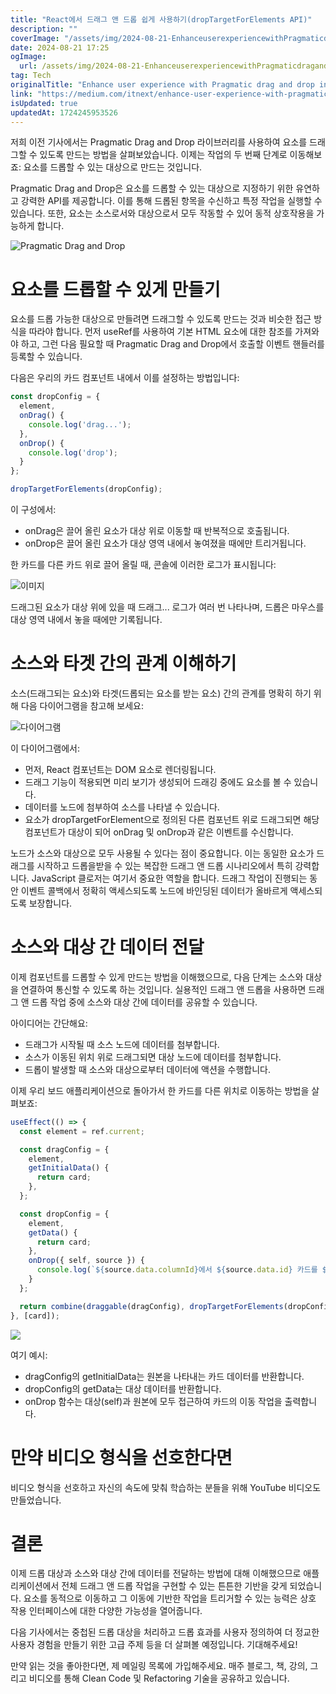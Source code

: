 ```yaml
---
title: "React에서 드래그 앤 드롭 쉽게 사용하기(dropTargetForElements API)"
description: ""
coverImage: "/assets/img/2024-08-21-EnhanceuserexperiencewithPragmaticdraganddropinReactIntroducedropTargetForElementsAPI_0.png"
date: 2024-08-21 17:25
ogImage: 
  url: /assets/img/2024-08-21-EnhanceuserexperiencewithPragmaticdraganddropinReactIntroducedropTargetForElementsAPI_0.png
tag: Tech
originalTitle: "Enhance user experience with Pragmatic drag and drop in React Introduce dropTargetForElements API"
link: "https://medium.com/itnext/enhance-user-experience-with-pragmatic-drag-and-drop-in-react-introduce-droptargetforelements-api-8316afc397a7"
isUpdated: true
updatedAt: 1724245953526
---
```



저희 이전 기사에서는 Pragmatic Drag and Drop 라이브러리를 사용하여 요소를 드래그할 수 있도록 만드는 방법을 살펴보았습니다. 이제는 작업의 두 번째 단계로 이동해보죠: 요소를 드롭할 수 있는 대상으로 만드는 것입니다.

Pragmatic Drag and Drop은 요소를 드롭할 수 있는 대상으로 지정하기 위한 유연하고 강력한 API를 제공합니다. 이를 통해 드롭된 항목을 수신하고 특정 작업을 실행할 수 있습니다. 또한, 요소는 소스로서와 대상으로서 모두 작동할 수 있어 동적 상호작용을 가능하게 합니다.

![Pragmatic Drag and Drop](/assets/img/2024-08-21-EnhanceuserexperiencewithPragmaticdraganddropinReactIntroducedropTargetForElementsAPI_0.png)

# 요소를 드롭할 수 있게 만들기

<div class="content-ad"></div>

요소를 드롭 가능한 대상으로 만들려면 드래그할 수 있도록 만드는 것과 비슷한 접근 방식을 따라야 합니다. 먼저 useRef를 사용하여 기본 HTML 요소에 대한 참조를 가져와야 하고, 그런 다음 필요할 때 Pragmatic Drag and Drop에서 호출할 이벤트 핸들러를 등록할 수 있습니다.

다음은 우리의 카드 컴포넌트 내에서 이를 설정하는 방법입니다:

```js
const dropConfig = {
  element,
  onDrag() {
    console.log('drag...');
  },
  onDrop() {
    console.log('drop');
  }
};

dropTargetForElements(dropConfig);
```

이 구성에서:

<div class="content-ad"></div>

- onDrag은 끌어 올린 요소가 대상 위로 이동할 때 반복적으로 호출됩니다.
- onDrop은 끌어 올린 요소가 대상 영역 내에서 놓여졌을 때에만 트리거됩니다.

한 카드를 다른 카드 위로 끌어 올릴 때, 콘솔에 이러한 로그가 표시됩니다:

![이미지](/assets/img/2024-08-21-EnhanceuserexperiencewithPragmaticdraganddropinReactIntroducedropTargetForElementsAPI_1.png)

드래그된 요소가 대상 위에 있을 때 드래그... 로그가 여러 번 나타나며, 드롭은 마우스를 대상 영역 내에서 놓을 때에만 기록됩니다.

<div class="content-ad"></div>

# 소스와 타겟 간의 관계 이해하기

소스(드래그되는 요소)와 타겟(드롭되는 요소를 받는 요소) 간의 관계를 명확히 하기 위해 다음 다이어그램을 참고해 보세요:

![다이어그램](/assets/img/2024-08-21-EnhanceuserexperiencewithPragmaticdraganddropinReactIntroducedropTargetForElementsAPI_2.png)

이 다이어그램에서:

<div class="content-ad"></div>

- 먼저, React 컴포넌트는 DOM 요소로 렌더링됩니다.
- 드래그 기능이 적용되면 미리 보기가 생성되어 드래깅 중에도 요소를 볼 수 있습니다.
- 데이터를 노드에 첨부하여 소스를 나타낼 수 있습니다.
- 요소가 dropTargetForElement으로 정의된 다른 컴포넌트 위로 드래그되면 해당 컴포넌트가 대상이 되어 onDrag 및 onDrop과 같은 이벤트를 수신합니다.

노드가 소스와 대상으로 모두 사용될 수 있다는 점이 중요합니다. 이는 동일한 요소가 드래그를 시작하고 드롭을받을 수 있는 복잡한 드래그 앤 드롭 시나리오에서 특히 강력합니다. JavaScript 클로저는 여기서 중요한 역할을 합니다. 드래그 작업이 진행되는 동안 이벤트 콜백에서 정확히 액세스되도록 노드에 바인딩된 데이터가 올바르게 액세스되도록 보장합니다.

# 소스와 대상 간 데이터 전달

이제 컴포넌트를 드롭할 수 있게 만드는 방법을 이해했으므로, 다음 단계는 소스와 대상을 연결하여 통신할 수 있도록 하는 것입니다. 실용적인 드래그 앤 드롭을 사용하면 드래그 앤 드롭 작업 중에 소스와 대상 간에 데이터를 공유할 수 있습니다.

<div class="content-ad"></div>

아이디어는 간단해요:

- 드래그가 시작될 때 소스 노드에 데이터를 첨부합니다.
- 소스가 이동된 위치 위로 드래그되면 대상 노드에 데이터를 첨부합니다.
- 드롭이 발생할 때 소스와 대상으로부터 데이터에 액션을 수행합니다.

이제 우리 보드 애플리케이션으로 돌아가서 한 카드를 다른 위치로 이동하는 방법을 살펴보죠:

```js
useEffect(() => {
  const element = ref.current;

  const dragConfig = {
    element,
    getInitialData() {
      return card;
    },
  };

  const dropConfig = {
    element,
    getData() {
      return card;
    },
    onDrop({ self, source }) {
      console.log(`${source.data.columnId}에서 ${source.data.id} 카드를 ${self.data.columnId}으로 이동`);
    }
  };

  return combine(draggable(dragConfig), dropTargetForElements(dropConfig));
}, [card]);
```

<div class="content-ad"></div>

<img src="/assets/img/2024-08-21-EnhanceuserexperiencewithPragmaticdraganddropinReactIntroducedropTargetForElementsAPI_3.png" />

여기 예시:

- dragConfig의 getInitialData는 원본을 나타내는 카드 데이터를 반환합니다.
- dropConfig의 getData는 대상 데이터를 반환합니다.
- onDrop 함수는 대상(self)과 원본에 모두 접근하여 카드의 이동 작업을 출력합니다.

# 만약 비디오 형식을 선호한다면

<div class="content-ad"></div>

비디오 형식을 선호하고 자신의 속도에 맞춰 학습하는 분들을 위해 YouTube 비디오도 만들었습니다.

# 결론

이제 드롭 대상과 소스와 대상 간에 데이터를 전달하는 방법에 대해 이해했으므로 애플리케이션에서 전체 드래그 앤 드롭 작업을 구현할 수 있는 튼튼한 기반을 갖게 되었습니다. 요소를 동적으로 이동하고 그 이동에 기반한 작업을 트리거할 수 있는 능력은 상호 작용 인터페이스에 대한 다양한 가능성을 열어줍니다.

다음 기사에서는 중첩된 드롭 대상을 처리하고 드롭 효과를 사용자 정의하여 더 정교한 사용자 경험을 만들기 위한 고급 주제 등을 더 살펴볼 예정입니다. 기대해주세요!

<div class="content-ad"></div>

만약 읽는 것을 좋아한다면, 제 메일링 목록에 가입해주세요. 매주 블로그, 책, 강의, 그리고 비디오를 통해 Clean Code 및 Refactoring 기술을 공유하고 있습니다.